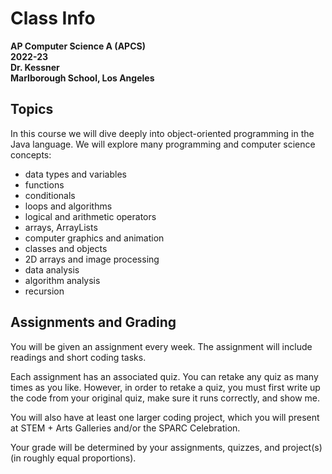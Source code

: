# Class Info

__AP Computer Science A (APCS)__  
__2022-23__  
__Dr. Kessner__  
__Marlborough School, Los Angeles__  

## Topics

In this course we will dive deeply into object-oriented programming in the Java
language.  We will explore many programming and computer science concepts:

* data types and variables
* functions
* conditionals
* loops and algorithms
* logical and arithmetic operators
* arrays, ArrayLists
* computer graphics and animation
* classes and objects
* 2D arrays and image processing
* data analysis 
* algorithm analysis
* recursion


## Assignments and Grading

You will be given an assignment every week.  The assignment will include
readings and short coding tasks.

Each assignment has an associated quiz.  You can retake any quiz as many times
as you like.  However, in order to retake a quiz, you must first write up the
code from your original quiz, make sure it runs correctly, and show me.

You will also have at least one larger coding project, which you will present
at STEM + Arts Galleries and/or the SPARC Celebration.

Your grade will be determined by your assignments, quizzes, and project(s)
(in roughly equal proportions).

